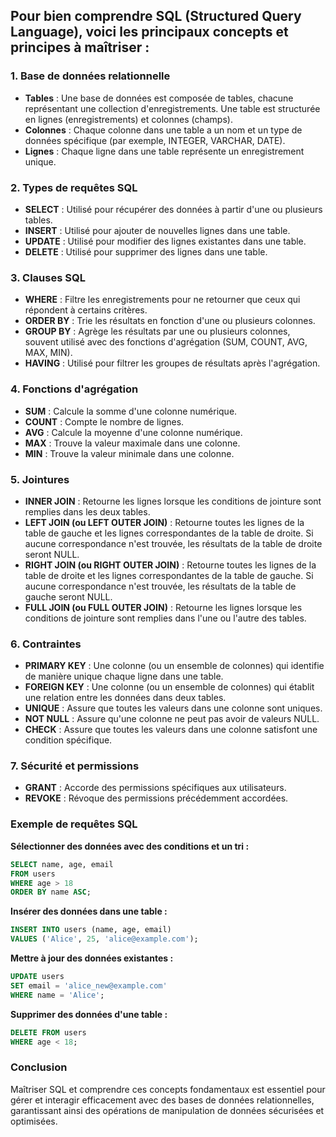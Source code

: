 ## Pour bien comprendre SQL (Structured Query Language), voici les principaux concepts et principes à maîtriser :

### 1. **Base de données relationnelle**

-   **Tables** : Une base de données est composée de tables, chacune représentant une collection d'enregistrements. Une table est structurée en lignes (enregistrements) et colonnes (champs).
-   **Colonnes** : Chaque colonne dans une table a un nom et un type de données spécifique (par exemple, INTEGER, VARCHAR, DATE).
-   **Lignes** : Chaque ligne dans une table représente un enregistrement unique.

### 2. **Types de requêtes SQL**

-   **SELECT** : Utilisé pour récupérer des données à partir d'une ou plusieurs tables.
-   **INSERT** : Utilisé pour ajouter de nouvelles lignes dans une table.
-   **UPDATE** : Utilisé pour modifier des lignes existantes dans une table.
-   **DELETE** : Utilisé pour supprimer des lignes dans une table.

### 3. **Clauses SQL**

-   **WHERE** : Filtre les enregistrements pour ne retourner que ceux qui répondent à certains critères.
-   **ORDER BY** : Trie les résultats en fonction d'une ou plusieurs colonnes.
-   **GROUP BY** : Agrège les résultats par une ou plusieurs colonnes, souvent utilisé avec des fonctions d'agrégation (SUM, COUNT, AVG, MAX, MIN).
-   **HAVING** : Utilisé pour filtrer les groupes de résultats après l'agrégation.

### 4. **Fonctions d'agrégation**

-   **SUM** : Calcule la somme d'une colonne numérique.
-   **COUNT** : Compte le nombre de lignes.
-   **AVG** : Calcule la moyenne d'une colonne numérique.
-   **MAX** : Trouve la valeur maximale dans une colonne.
-   **MIN** : Trouve la valeur minimale dans une colonne.

### 5. **Jointures**

-   **INNER JOIN** : Retourne les lignes lorsque les conditions de jointure sont remplies dans les deux tables.
-   **LEFT JOIN (ou LEFT OUTER JOIN)** : Retourne toutes les lignes de la table de gauche et les lignes correspondantes de la table de droite. Si aucune correspondance n'est trouvée, les résultats de la table de droite seront NULL.
-   **RIGHT JOIN (ou RIGHT OUTER JOIN)** : Retourne toutes les lignes de la table de droite et les lignes correspondantes de la table de gauche. Si aucune correspondance n'est trouvée, les résultats de la table de gauche seront NULL.
-   **FULL JOIN (ou FULL OUTER JOIN)** : Retourne les lignes lorsque les conditions de jointure sont remplies dans l'une ou l'autre des tables.

### 6. **Contraintes**

-   **PRIMARY KEY** : Une colonne (ou un ensemble de colonnes) qui identifie de manière unique chaque ligne dans une table.
-   **FOREIGN KEY** : Une colonne (ou un ensemble de colonnes) qui établit une relation entre les données dans deux tables.
-   **UNIQUE** : Assure que toutes les valeurs dans une colonne sont uniques.
-   **NOT NULL** : Assure qu'une colonne ne peut pas avoir de valeurs NULL.
-   **CHECK** : Assure que toutes les valeurs dans une colonne satisfont une condition spécifique.

### 7. **Sécurité et permissions**

-   **GRANT** : Accorde des permissions spécifiques aux utilisateurs.
-   **REVOKE** : Révoque des permissions précédemment accordées.

### Exemple de requêtes SQL

**Sélectionner des données avec des conditions et un tri :**

```sql
SELECT name, age, email
FROM users
WHERE age > 18
ORDER BY name ASC;
```

**Insérer des données dans une table :**

```sql
INSERT INTO users (name, age, email)
VALUES ('Alice', 25, 'alice@example.com');
```

**Mettre à jour des données existantes :**

```sql
UPDATE users
SET email = 'alice_new@example.com'
WHERE name = 'Alice';
```

**Supprimer des données d'une table :**

```sql
DELETE FROM users
WHERE age < 18;
```

### Conclusion

Maîtriser SQL et comprendre ces concepts fondamentaux est essentiel pour gérer et interagir efficacement avec des bases de données relationnelles, garantissant ainsi des opérations de manipulation de données sécurisées et optimisées.
